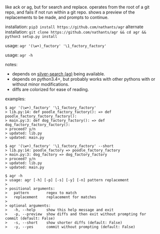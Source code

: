 like ack or ag, but for search and replace. operates from the root
of a git repo, and fails if not run within a git repo. shows a preview
of the replacements to be made, and prompts to continue.

installation: `pip3 install https://github.com/nathants/agr`
alternate installation: `git clone https://github.com/nathants/agr && cd agr && python3 setup.py install`

usage: `agr '(\w+)_factory' '\1_factory_factory'`

usage: `agr -h`

notes:
 - depends on [silver-search (ag)](https://github.com/ggreer/the_silver_searcher) being available.
 - depends on python3.4+, but probably works with other pythons with or without minor modifications.
 - diffs are colorized for ease of reading.

examples:

```
$ agr '(\w+)_factory' '\1_factory_factory'
> lib.py:14: def poodle_factory_factory(): => def poodle_factory_factory_factory():
> main.py:3: def dog_factory_factory(): => def dog_factory_factory_factory():
> proceed? y/n
> updated: lib.py
> updated: main.py
```

```
$ agr '(\w+)_factory' '\1_factory_factory' --short
> lib.py:14: poodle_factory => poodle_factory_factory
> main.py:3: dog_factory => dog_factory_factory
> proceed? y/n
> updated: lib.py
> updated: main.py
```

```
$ agr -h
> usage: agr [-h] [-p] [-s] [-y] [-n] pattern replacement
>
> positional arguments:
>   pattern        regex to match
>   replacement    replacement for matches
>
> optional arguments:
>   -h, --help     show this help message and exit
>   -p, --preview  show diffs and then exit without prompting for commit (default: False)
>   -s, --short    show shorter diffs (default: False)
>   -y, --yes      commit without prompting (default: False)
```
